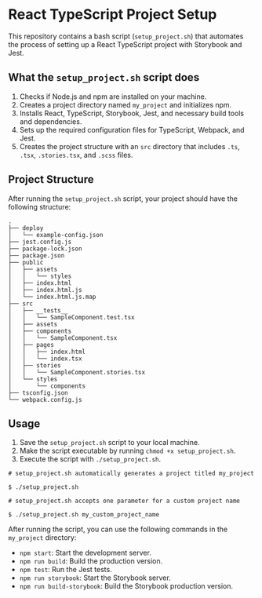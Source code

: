 # React TypeScript Project Setup

This repository contains a bash script (`setup_project.sh`) that automates the process of setting up a React TypeScript project with Storybook and Jest.

## What the `setup_project.sh` script does

1. Checks if Node.js and npm are installed on your machine.
2. Creates a project directory named `my_project` and initializes npm.
3. Installs React, TypeScript, Storybook, Jest, and necessary build tools and dependencies.
4. Sets up the required configuration files for TypeScript, Webpack, and Jest.
5. Creates the project structure with an `src` directory that includes `.ts`, `.tsx`, `.stories.tsx`, and `.scss` files.

## Project Structure

After running the `setup_project.sh` script, your project should have the following structure:
```
.
├── deploy
│   └── example-config.json
├── jest.config.js
├── package-lock.json
├── package.json
├── public
│   ├── assets
│   │   └── styles
│   ├── index.html
│   ├── index.html.js
│   └── index.html.js.map
├── src
│   ├── __tests__
│   │   └── SampleComponent.test.tsx
│   ├── assets
│   ├── components
│   │   └── SampleComponent.tsx
│   ├── pages
│   │   ├── index.html
│   │   └── index.tsx
│   ├── stories
│   │   └── SampleComponent.stories.tsx
│   └── styles
│       └── components
├── tsconfig.json
└── webpack.config.js
```

## Usage

1. Save the `setup_project.sh` script to your local machine.
2. Make the script executable by running `chmod +x setup_project.sh`.
3. Execute the script with `./setup_project.sh`. 
```
# setup_project.sh automatically generates a project titled my_project

$ ./setup_project.sh

# setup_project.sh accepts one parameter for a custom project name 

$ ./setup_project.sh my_custom_project_name
```
After running the script, you can use the following commands in the `my_project` directory:

- `npm start`: Start the development server.
- `npm run build`: Build the production version.
- `npm test`: Run the Jest tests.
- `npm run storybook`: Start the Storybook server.
- `npm run build-storybook`: Build the Storybook production version.
